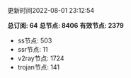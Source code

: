 更新时间2022-08-01 23:12:54

**总订阅: 64**
**总节点: 8406**
**有效节点: 2379**
- ss节点: 503
- ssr节点: 11
- v2ray节点: 1724
- trojan节点: 141
